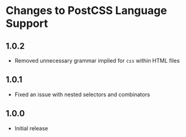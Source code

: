 # Changes to PostCSS Language Support

## 1.0.2

- Removed unnecessary grammar implied for `css` within HTML files

## 1.0.1

- Fixed an issue with nested selectors and combinators

## 1.0.0

- Initial release
